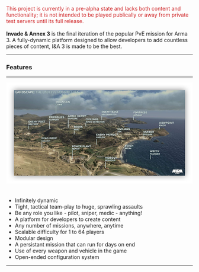 <p class="lead">
	<span style="color: #ce2123;">This project is currently in a pre-alpha state and lacks both content and functionality; it is not intended to be played publically or away from private test servers until its full release.</span><br/>
	<br/>
	<strong>Invade & Annex 3</strong> is the final iteration of the popular PvE mission for Arma 3. A fully-dynamic platform designed to allow developers to add countless pieces of content, I&A 3 is made to be the best.
</p>

<hr/>
<h3>Features</h3>
<hr/>

<img src="img/ia3-10-thumbs.png" alt="alt text" class="pull-right" style="margin-bottom:20px;">

* Infinitely dynamic
* Tight, tactical team-play to huge, sprawling assaults
* Be any role you like - pilot, sniper, medic - anything!
* A platform for developers to create content
* Any number of missions, anywhere, anytime
* Scalable difficulty for 1 to 64 players
* Modular design
* A persistant mission that can run for days on end
* Use of every weapon and vehicle in the game
* Open-ended configuration system

<div class="clear"></div>
<hr/>

<!-- Google Code -->
<script type="text/javascript">
/* <![CDATA[ */
var google_conversion_id = 983836026;
var google_custom_params = window.google_tag_params;
var google_remarketing_only = true;
/* ]]> */
</script>
<script type="text/javascript" src="//www.googleadservices.com/pagead/conversion.js">
</script>
<noscript>
<div style="display:inline;">
<img height="1" width="1" style="border-style:none;" alt="" src="//googleads.g.doubleclick.net/pagead/viewthroughconversion/983836026/?value=0&amp;guid=ON&amp;script=0"/>
</div>
</noscript>